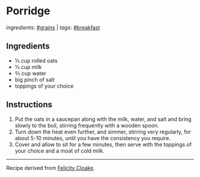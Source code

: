 # Porridge

*ingredients*: [#grains](../ingredients/grains.md) | *tags*: [#breakfast](../tags/breakfast.md)

## Ingredients

- ⅓ cup rolled oats
- ⅓ cup milk
- ⅔ cup water
- big pinch of salt
- toppings of your choice

## Instructions

1. Put the oats in a saucepan along with the milk, water, and salt and bring slowly to the boil, stirring frequently with a wooden spoon.
2. Turn down the heat even further, and simmer, stirring very regularly, for about 5-10 minutes, until you have the consistency you require.
3. Cover and allow to sit for a few minutes, then serve with the toppings of your choice and a moat of cold milk.

---

Recipe derived from [Felicity Cloake](https://www.theguardian.com/lifeandstyle/wordofmouth/2011/nov/10/how-to-cook-perfect-porridge).
